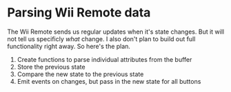 # Parsing Wii Remote data

The Wii Remote sends us regular updates when it's state changes. But it will not tell us specificly _what_ change. I also don't plan to build out full functionality right away. So here's the plan.

1. Create functions to parse individual attributes from the buffer
2. Store the previous state
3. Compare the new state to the previous state
4. Emit events on changes, but pass in the new state for all buttons
